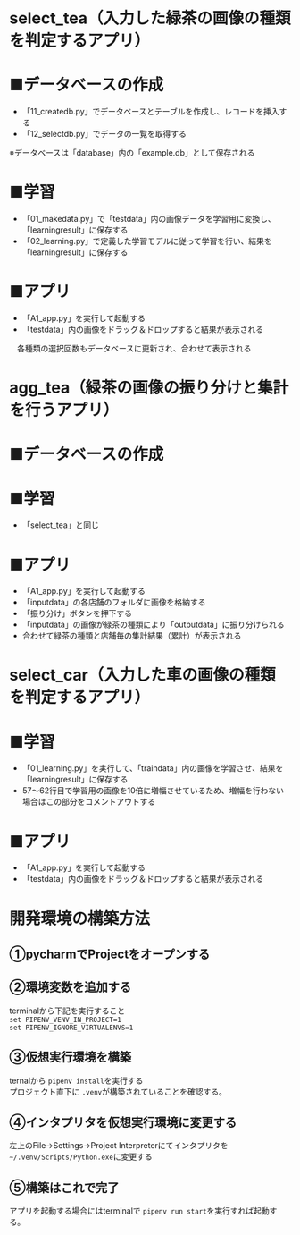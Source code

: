 # select_tea（入力した緑茶の画像の種類を判定するアプリ）

# ■データベースの作成

- 「11_createdb.py」でデータベースとテーブルを作成し、レコードを挿入する
- 「12_selectdb.py」でデータの一覧を取得する

※データベースは「database」内の「example.db」として保存される

# ■学習

- 「01_makedata.py」で「testdata」内の画像データを学習用に変換し、「learningresult」に保存する
- 「02_learning.py」で定義した学習モデルに従って学習を行い、結果を「learningresult」に保存する

# ■アプリ

- 「A1_app.py」を実行して起動する
- 「testdata」内の画像をドラッグ＆ドロップすると結果が表示される

　各種類の選択回数もデータベースに更新され、合わせて表示される


# agg_tea（緑茶の画像の振り分けと集計を行うアプリ）

# ■データベースの作成
# ■学習

- 「select_tea」と同じ

# ■アプリ

- 「A1_app.py」を実行して起動する
- 「inputdata」の各店舗のフォルダに画像を格納する
- 「振り分け」ボタンを押下する
- 「inputdata」の画像が緑茶の種類により「outputdata」に振り分けられる
- 合わせて緑茶の種類と店舗毎の集計結果（累計）が表示される


# select_car（入力した車の画像の種類を判定するアプリ）

# ■学習

- 「01_learning.py」を実行して、「traindata」内の画像を学習させ、結果を「learningresult」に保存する
- 57～62行目で学習用の画像を10倍に増幅させているため、増幅を行わない場合はこの部分をコメントアウトする

# ■アプリ

- 「A1_app.py」を実行して起動する
- 「testdata」内の画像をドラッグ＆ドロップすると結果が表示される



# 開発環境の構築方法
## ①pycharmでProjectをオープンする
## ②環境変数を追加する
terminalから下記を実行すること  
`set PIPENV_VENV_IN_PROJECT=1`  
`set PIPENV_IGNORE_VIRTUALENVS=1`

## ③仮想実行環境を構築
ternalから `pipenv install`を実行する  
プロジェクト直下に `.venv`が構築されていることを確認する。

## ④インタプリタを仮想実行環境に変更する
左上のFile→Settings→Project Interpreterにてインタプリタを `~/.venv/Scripts/Python.exe`に変更する

## ⑤構築はこれで完了
アプリを起動する場合にはterminalで `pipenv run start`を実行すれば起動する。